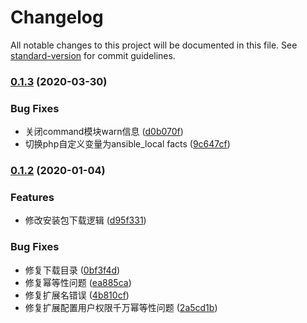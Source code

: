 # Changelog

All notable changes to this project will be documented in this file. See [standard-version](https://github.com/conventional-changelog/standard-version) for commit guidelines.

### [0.1.3](https://github.com/daixijun/ansible-role-php-yaf/compare/v0.1.2...v0.1.3) (2020-03-30)


### Bug Fixes

* 关闭command模块warn信息 ([d0b070f](https://github.com/daixijun/ansible-role-php-yaf/commit/d0b070fac9c20bfe0f63aae4ac0f4af20ce9a1fa))
* 切换php自定义变量为ansible_local facts ([9c647cf](https://github.com/daixijun/ansible-role-php-yaf/commit/9c647cf6bb1bd8fcb7bea87b5240228cec010ec2))

### [0.1.2](https://github.com/daixijun/ansible-role-php-yaf/compare/v0.1.1...v0.1.2) (2020-01-04)


### Features

* 修改安装包下载逻辑 ([d95f331](https://github.com/daixijun/ansible-role-php-yaf/commit/d95f33103693e4eed5c03d01ab214b5c009996d8))


### Bug Fixes

* 修复下载目录 ([0bf3f4d](https://github.com/daixijun/ansible-role-php-yaf/commit/0bf3f4d33f63118434bf3b01151f5b293c77dfcc))
* 修复幂等性问题 ([ea885ca](https://github.com/daixijun/ansible-role-php-yaf/commit/ea885ca6711ed18e53c0b08c64c397843df5b036))
* 修复扩展名错误 ([4b810cf](https://github.com/daixijun/ansible-role-php-yaf/commit/4b810cf76dc9bad7e7148548d6a566260f6104e8))
* 修复扩展配置用户权限千万幂等性问题 ([2a5cd1b](https://github.com/daixijun/ansible-role-php-yaf/commit/2a5cd1b30289490358b5ff7b0bb71b1755013cb6))
